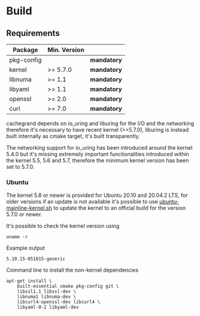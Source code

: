 # Build

## Requirements

| Package | Min. Version |   |
| - | - | - |
| pkg-config | | **mandatory** |
| kernel | >= 5.7.0 | **mandatory** |
| libnuma | >= 1.1 | **mandatory** |
| libyaml | >= 1.1 | **mandatory** |
| openssl | >= 2.0 | **mandatory** |
| curl    | >= 7.0 | **mandatory** |

cachegrand depends on io_uring and liburing for the I/O and the networking therefore it's necessary to have recent
kernel (>=5.7.0), liburing is instead built internally as cmake target, it's built transparently.

The networking support for io_uring has been introduced around the kernel 5.4.0 but it's missing extremely important
functionalities introduced within the kernel 5.5, 5.6 and 5.7, therefore the minimum kernel version has been set to
5.7.0.

### Ubuntu

The kernel 5.8 or newer is provided for Ubuntu 20.10 and 20.04.2 LTS, for older versions if an update is not available
it's possible to use [ubuntu-mainline-kernel.sh](https://github.com/pimlie/ubuntu-mainline-kernel.sh) to update the 
kernel to an official build for the version 5.7.0 or newer.

It's possible to check the kernel version using
```shell
uname -r
```

Example output
```
5.10.15-051015-generic
```

Command line to install the non-kernel dependencies
```shell
apt-get install \
    built-essential cmake pkg-config git \
    libssl1.1 libssl-dev \
    libnuma1 libnuma-dev \
    libcurl4-openssl-dev libcurl4 \
    libyaml-0-2 libyaml-dev
```
